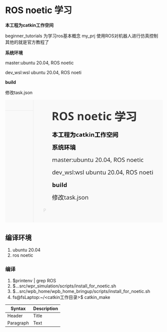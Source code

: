 # ROS noetic 学习

**本工程为catkin工作空间**

beginner_tutorials  为学习ros基本概念
my_prj  使用ROS对机器人进行仿真控制
其他的就是官方教程了

**系统环境**

master:ubuntu 20.04, ROS noetic

dev_wsl:wsl ubuntu 20.04, ROS noeti

**build**

修改task.json

![e67ae926-e141-4bab-b06a-495df543c230](./images/e67ae926-e141-4bab-b06a-495df543c230.png)

## 编译环境
1. ubuntu 20.04 
2. ros noetic 

### 编译

1. $printenv | grep ROS 
2. $...src/wpr_simulation/scripts/install_for_noetic.sh
3. $...src/wpb_home/wpb_home_bringup/scripts/install_for_noetic.sh
4. fs@fsLaptop:~/<catkin工作目录>$ catkin_make

| Syntax      | Description |
| ----------- | ----------- |
| Header      | Title       |
| Paragraph   | Text        |